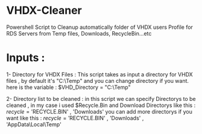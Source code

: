 # VHDX-Cleaner
Powershell Script to Cleanup automatically folder of VHDX users Profile for RDS Servers from Temp files, Downloads, RecycleBin...etc



# Inputs :
1- Directory for VHDX Files :
This script takes as input a directory for VHDX files , by default it's "C:\Temp\" and you can change directory if you want. here is the variable :
$VHD_Directory = "C:\Temp\"

2- Directory list to be cleaned :
in this script we can specify Directorys to be cleaned , in my case i used $Recycle.Bin and Download Directorys like this :
$recycle = '$RECYCLE.BIN' , 'Downloads' 
you can add more directorys if you want like this :
$recycle = '$RECYCLE.BIN' , 'Downloads' , 'AppData\Local\Temp'
